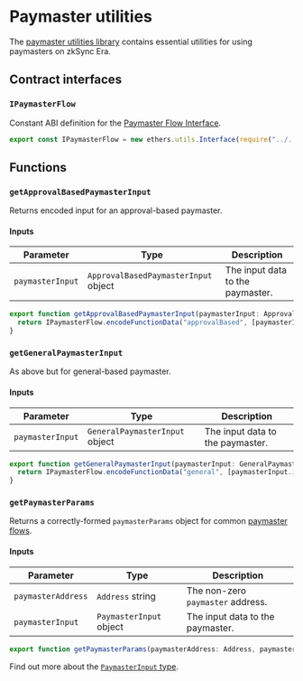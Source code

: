 # Paymaster utilities

The [paymaster utilities library](https://github.com/matter-labs/zksync-era/blob/main/sdk/zksync-web3.js/src/paymaster-utils.ts) contains essential utilities for using paymasters on zkSync Era.

## Contract interfaces

### `IPaymasterFlow`

Constant ABI definition for the [Paymaster Flow Interface](https://github.com/matter-labs/era-contracts/blob/36fe0fd11aeb2cfe88139e7e09d59a25366668d6/zksync/contracts/interfaces/IPaymasterFlow.sol).

```typescript
export const IPaymasterFlow = new ethers.utils.Interface(require("../../abi/IPaymasterFlow.json").abi);
```

## Functions

### `getApprovalBasedPaymasterInput`

Returns encoded input for an approval-based paymaster.

#### Inputs

| Parameter        | Type                                 | Description                      |
| ---------------- | ------------------------------------ | -------------------------------- |
| `paymasterInput` | `ApprovalBasedPaymasterInput` object | The input data to the paymaster. |

```ts
export function getApprovalBasedPaymasterInput(paymasterInput: ApprovalBasedPaymasterInput): BytesLike {
  return IPaymasterFlow.encodeFunctionData("approvalBased", [paymasterInput.token, paymasterInput.minimalAllowance, paymasterInput.innerInput]);
}
```

### `getGeneralPaymasterInput`

As above but for general-based paymaster.

#### Inputs

| Parameter        | Type                           | Description                      |
| ---------------- | ------------------------------ | -------------------------------- |
| `paymasterInput` | `GeneralPaymasterInput` object | The input data to the paymaster. |

```ts
export function getGeneralPaymasterInput(paymasterInput: GeneralPaymasterInput): BytesLike {
  return IPaymasterFlow.encodeFunctionData("general", [paymasterInput.innerInput]);
}
```

### `getPaymasterParams`

Returns a correctly-formed `paymasterParams` object for common [paymaster flows](../../reference/concepts/account-abstraction.md#built-in-paymaster-flows).

#### Inputs

| Parameter          | Type                    | Description                       |
| ------------------ | ----------------------- | --------------------------------- |
| `paymasterAddress` | `Address` string        | The non-zero `paymaster` address. |
| `paymasterInput`   | `PaymasterInput` object | The input data to the paymaster.  |

```typescript
export function getPaymasterParams(paymasterAddress: Address, paymasterInput: PaymasterInput): PaymasterParams;
```

Find out more about the [`PaymasterInput` type](./types.md).

